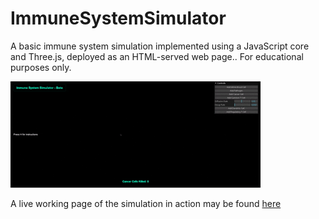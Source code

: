 # ImmuneSystemSimulator
A basic immune system simulation implemented using a JavaScript core and Three.js, deployed as an HTML-served web page.. For educational purposes only.

![Immune System Sample](assets/immunesystemsample.gif)  

A live working page of the simulation in action may be found [here](https://cheddarbutler.com/iss)
